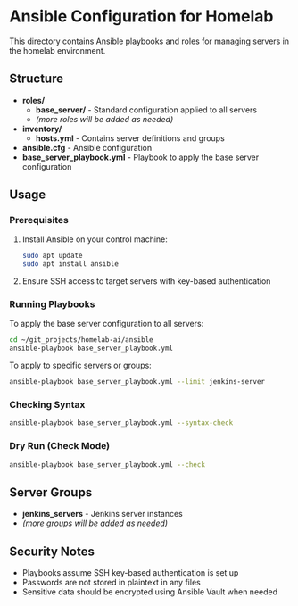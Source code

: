 # Ansible Configuration for Homelab

This directory contains Ansible playbooks and roles for managing servers in the homelab environment.

## Structure

- **roles/**
  - **base_server/** - Standard configuration applied to all servers
  - _(more roles will be added as needed)_
- **inventory/** 
  - **hosts.yml** - Contains server definitions and groups
- **ansible.cfg** - Ansible configuration
- **base_server_playbook.yml** - Playbook to apply the base server configuration

## Usage

### Prerequisites

1. Install Ansible on your control machine:
   ```bash
   sudo apt update
   sudo apt install ansible
   ```

2. Ensure SSH access to target servers with key-based authentication

### Running Playbooks

To apply the base server configuration to all servers:

```bash
cd ~/git_projects/homelab-ai/ansible
ansible-playbook base_server_playbook.yml
```

To apply to specific servers or groups:

```bash
ansible-playbook base_server_playbook.yml --limit jenkins-server
```

### Checking Syntax

```bash
ansible-playbook base_server_playbook.yml --syntax-check
```

### Dry Run (Check Mode)

```bash
ansible-playbook base_server_playbook.yml --check
```

## Server Groups

- **jenkins_servers** - Jenkins server instances
- _(more groups will be added as needed)_

## Security Notes

- Playbooks assume SSH key-based authentication is set up
- Passwords are not stored in plaintext in any files
- Sensitive data should be encrypted using Ansible Vault when needed 